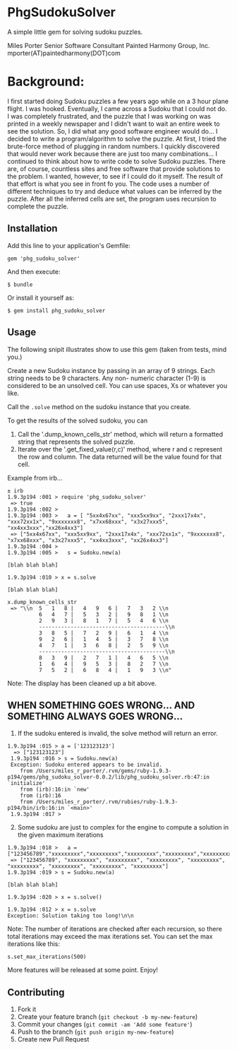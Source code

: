 # PhgSudokuSolver

A simple little gem for solving sudoku puzzles.

Miles Porter
Senior Software Consultant
Painted Harmony Group, Inc.
mporter(AT)paintedharmony(DOT)com

# Background:
I first started doing Sudoku puzzles a few years ago while on a 3 hour plane flight. I was hooked. Eventually, I came
across a Sudoku that I could not do. I was completely frustrated, and the puzzle that I was working on was printed in a
weekly newspaper and I didn't want to wait an entire week to see the solution. So, I did what any good software engineer
would do... I decided to write a program/algorithm to solve the puzzle. At first, I tried the brute-force method of
plugging in random numbers. I quickly discovered that would never work because there are just too many combinations...
I continued to think about how to write code to solve Sudoku puzzles. There are, of course, countless sites and free
software that provide solutions to the problem. I wanted, however, to see if I could do it myself. The result of that
effort is what you see in front fo you. The code uses a number of different techniques to try and deduce what values
can be inferred by the puzzle. After all the inferred cells are set, the program uses recursion to complete the puzzle.
## Installation

Add this line to your application's Gemfile:

    gem 'phg_sudoku_solver'

And then execute:

    $ bundle

Or install it yourself as:

    $ gem install phg_sudoku_solver

## Usage

The following snipit illustrates show to use this gem (taken from tests, mind you.)


Create a new Sudoku instance by passing in an array of 9 strings.  Each string needs to be 9 characters.  Any non-
numeric character (1-9) is considered to be an unsolved cell.  You can use spaces, Xs or whatever you like.

Call the `.solve` method on the sudoku instance that you create.

To get the results of the solved sudoku, you can
1)  Call the '.dump_known_cells_str' method, which will return a formatted string that represents the solved puzzle.
2)  Iterate over the '.get_fixed_value(r,c)' method, where r and c represent the row and column.  The data returned
    will be the value found for that cell.


Example from irb...

```
± irb
1.9.3p194 :001 > require 'phg_sudoku_solver'
 => true
1.9.3p194 :002 >
1.9.3p194 :003 >   a = [ "5xx4x67xx", "xxx5xx9xx", "2xxx17x4x", "xxx72xx1x", "9xxxxxxx8", "x7xx68xxx", "x3x27xxx5", "xx4xx3xxx","xx26x4xx3"]
 => ["5xx4x67xx", "xxx5xx9xx", "2xxx17x4x", "xxx72xx1x", "9xxxxxxx8", "x7xx68xxx", "x3x27xxx5", "xx4xx3xxx", "xx26x4xx3"]
1.9.3p194 :004 >
1.9.3p194 :005 >   s = Sudoku.new(a)

[blah blah blah]

1.9.3p194 :010 > x = s.solve

[blah blah blah]

x.dump_known_cells_str
 => "\\n  5   1   8 |   4   9   6 |   7   3   2 \\n
          6   4   7 |   5   3   2 |   9   8   1 \\n
          2   9   3 |   8   1   7 |   5   4   6 \\n
          ----------------------------------------\\n
          3   8   5 |   7   2   9 |   6   1   4 \\n
          9   2   6 |   1   4   5 |   3   7   8 \\n
          4   7   1 |   3   6   8 |   2   5   9 \\n
          ----------------------------------------\\n
          8   3   9 |   2   7   1 |   4   6   5 \\n
          1   6   4 |   9   5   3 |   8   2   7 \\n
          7   5   2 |   6   8   4 |   1   9   3 \\n"
```
Note:  The display has been cleaned up a bit above.

## WHEN SOMETHING GOES WRONG...  AND SOMETHING ALWAYS GOES WRONG...

1.  If the sudoku entered is invalid, the solve method will return an error.

```
1.9.3p194 :015 > a = ['123123123']
  => ["123123123"]
 1.9.3p194 :016 > s = Sudoku.new(a)
 Exception: Sudoku entered appears to be invalid.
 	from /Users/miles_r_porter/.rvm/gems/ruby-1.9.3-p194/gems/phg_sudoku_solver-0.0.2/lib/phg_sudoku_solver.rb:47:in `initialize'
 	from (irb):16:in `new'
 	from (irb):16
 	from /Users/miles_r_porter/.rvm/rubies/ruby-1.9.3-p194/bin/irb:16:in `<main>'
 1.9.3p194 :017 >
```

2.  Some sudoku are just to complex for the engine to compute a solution in the given maximum iterations

```
1.9.3p194 :018 >   a = ["123456789","xxxxxxxxx","xxxxxxxxx","xxxxxxxxx","xxxxxxxxx","xxxxxxxxx","xxxxxxxxx","xxxxxxxxx","xxxxxxxxx"]
 => ["123456789", "xxxxxxxxx", "xxxxxxxxx", "xxxxxxxxx", "xxxxxxxxx", "xxxxxxxxx", "xxxxxxxxx", "xxxxxxxxx", "xxxxxxxxx"]
1.9.3p194 :019 > s = Sudoku.new(a)

[blah blah blah]

1.9.3p194 :020 > x = s.solve()

1.9.3p194 :012 > x = s.solve
Exception: Solution taking too long!\n\n
```



Note:  The number of iterations are checked after each recursion, so there total iterations may exceed the max
iterations set.  You can set the max iterations like this:

`s.set_max_iterations(500)`


More features will be released at some point.  Enjoy!


## Contributing

1. Fork it
2. Create your feature branch (`git checkout -b my-new-feature`)
3. Commit your changes (`git commit -am 'Add some feature'`)
4. Push to the branch (`git push origin my-new-feature`)
5. Create new Pull Request

